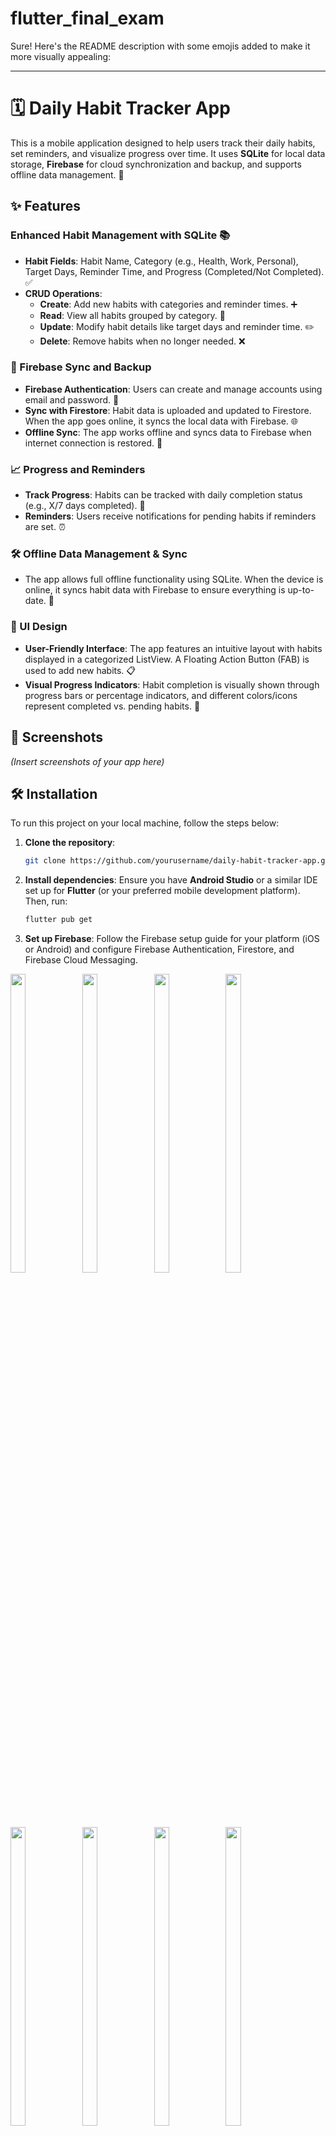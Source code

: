 # flutter_final_exam

Sure! Here's the README description with some emojis added to make it more visually appealing:

---

# 🗓️ Daily Habit Tracker App

This is a mobile application designed to help users track their daily habits, set reminders, and visualize progress over time. It uses **SQLite** for local data storage, **Firebase** for cloud synchronization and backup, and supports offline data management. 📱

## ✨ Features

### Enhanced Habit Management with SQLite 📚
- **Habit Fields**: Habit Name, Category (e.g., Health, Work, Personal), Target Days, Reminder Time, and Progress (Completed/Not Completed). ✅
- **CRUD Operations**:
  - **Create**: Add new habits with categories and reminder times. ➕
  - **Read**: View all habits grouped by category. 👀
  - **Update**: Modify habit details like target days and reminder time. ✏️
  - **Delete**: Remove habits when no longer needed. ❌

### 🔄 Firebase Sync and Backup
- **Firebase Authentication**: Users can create and manage accounts using email and password. 🔐
- **Sync with Firestore**: Habit data is uploaded and updated to Firestore. When the app goes online, it syncs the local data with Firebase. 🌐
- **Offline Sync**: The app works offline and syncs data to Firebase when internet connection is restored. 📶

### 📈 Progress and Reminders
- **Track Progress**: Habits can be tracked with daily completion status (e.g., X/7 days completed). 🏅
- **Reminders**: Users receive notifications for pending habits if reminders are set. ⏰

### 🛠️ Offline Data Management & Sync
- The app allows full offline functionality using SQLite. When the device is online, it syncs habit data with Firebase to ensure everything is up-to-date. 📡

### 🎨 UI Design
- **User-Friendly Interface**: The app features an intuitive layout with habits displayed in a categorized ListView. A Floating Action Button (FAB) is used to add new habits. 📋
- **Visual Progress Indicators**: Habit completion is visually shown through progress bars or percentage indicators, and different colors/icons represent completed vs. pending habits. 🌈

## 📸 Screenshots

*(Insert screenshots of your app here)*

## 🛠️ Installation

To run this project on your local machine, follow the steps below:

1. **Clone the repository**:
   ```bash
   git clone https://github.com/yourusername/daily-habit-tracker-app.git
   ```

2. **Install dependencies**:
   Ensure you have **Android Studio** or a similar IDE set up for **Flutter** (or your preferred mobile development platform). Then, run:
   ```bash
   flutter pub get
   ```

3. **Set up Firebase**:
   Follow the Firebase setup guide for your platform (iOS or Android) and configure Firebase Authentication, Firestore, and Firebase Cloud Messaging.






<p>
  <img src="https://github.com/user-attachments/assets/90e277ca-30b3-4536-8b1e-f5e28096a156" width="22%" Height="35%">
    <img src="https://github.com/user-attachments/assets/fde6d13d-842a-4318-a9ef-0d04240ed8ad" width="22%" Height="35%">
      <img src="https://github.com/user-attachments/assets/a7266a66-2f24-4dec-b052-6a6dd8ddf3bc" width="22%" Height="35%">
        <img src="https://github.com/user-attachments/assets/5b2fa93f-12c1-49e2-809c-381690c06987" width="22%" Height="35%">
<img src="https://github.com/user-attachments/assets/8a43df15-06fc-4e11-b1af-6b2bb979085dl̥" width="22%" Height="35%">
            <img src="https://github.com/user-attachments/assets/b0e9de84-6012-4194-b83b-4d4b0b606bde" width="22%" Height="35%">
                <img src="https://github.com/user-attachments/assets/5e621f01-1851-4fc5-b866-8d1cb536f697" width="22%" Height="35%">
                 <img src="https://github.com/user-attachments/assets/2b62ae22-265c-4531-897a-fe64ecc8e0cb" width="22%" Height="35%">
</p>
